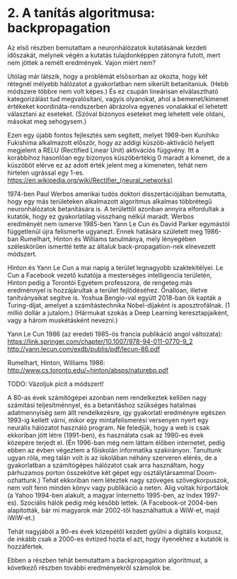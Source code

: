 # 2. A tanítás algoritmusa: backpropagation #

Az első részben bemutattam a neuronhálózatok kutatásának kezdeti időszakát, melynek végén a kutatás tulajdonképpen zátonyra futott, mert nem jöttek a remélt eredmények. Vajon miért nem?

Utólag már látszik, hogy a problémát elsősorban az okozta, hogy két rétegnél mélyebb hálózatot a gyakorlatban nem sikerült betanítaniuk. (Hebb módszere többre nem volt képes.) És ez csupán lineárisan elválasztható kategorizálást tud megvalósítani, vagyis olyanokat, ahol a bemenet/kimenet értékeket koordináta-rendszerben ábrázolva egyenes vonalakkal el lehetett választani az eseteket. (Szóval bizonyos eseteket meg lehetett vele oldani, másokat meg sehogysem.)

Ezen egy újabb fontos fejlesztés sem segített, melyet 1969-ben Kunihiko Fukishima alkalmazott először, hogy az addigi küszöb-aktiváció helyett megjelent a RELU (Rectified Linear Unit) aktivációs függvény. Itt a korábbihoz hasonlóan egy bizonyos küszöbértékig 0 maradt a kimenet, de a küszöböt elérve ez az adott érték jelent meg a kimeneten, tehát nem hirtelen ugrással egy 1-es.
https://en.wikipedia.org/wiki/Rectifier_(neural_networks)

1974-ben Paul Werbos amerikai tudós doktori disszertációjában bemutatta, hogy egy más területeken alkalmazott algoritmus alkalmas többrétegű neuronhálózatok betanítására is. A területtől azonban annyira elfordultak a kutatók, hogy ez gyakorlatilag visszhang nélkül maradt. Werbos eredményét nem ismerve 1985-ben Yann Le Cun és David Parker egymástól függetlenül újra felismerte ugyanezt. Ennek hatására született meg 1986-ban Rumelhart, Hinton és Williams tanulmánya, mely lényegében széleskörűen ismertté tette az általuk back-propagation-nek elnevezett módszert.

Hinton és Yann Le Cun a mai napig a terület legnagyobb szaktekitélyei. Le Cun a Facebook vezető kutatója a mesterséges intelligencia területén, Hinton pedig a Torontói Egyetem professzora, de rengeteg más eredménnyel is hozzájárultak a terület fejlődéséhez. Önállóan, illetve tanítványaikat segítve is. Yoshua Bengio-val együtt 2018-ban ők kapták a Turing-díjat, amelyet a számítástechnika Nobel-díjaként is aposztrofálnak. (1 millió dollár a jutalom.) (Hármukat szokás a Deep Learning keresztapjaiként, vagy a három muskétásként nevezni.)

Yann Le Cun 1986 (az eredeti 1985-ös francia publikáció angol változata):
https://link.springer.com/chapter/10.1007/978-94-011-0770-9_2
http://yann.lecun.com/exdb/publis/pdf/lecun-86.pdf

Rumelhart, Hinton, Williams 1986: http://www.cs.toronto.edu/~hinton/absps/naturebp.pdf

TODO: Vázoljuk picit a módszert!

A 80-as évek számítógépei azonban nem rendelkeztek kellően nagy számítási teljesítménnyel, és a betanításhoz szükséges hatalmas adatmennyiség sem állt rendelkezésre, így gyakorlati eredményre egészen 1993-ig kellett várni, mikor egy mintafelismerési versenyen nyert egy neurális hálózatot használó program. Ne feledjük, hogy a web is csak ekkoriban jött létre (1991-ben), és használata csak az 1990-es évek közepére terjedt el. (Én 1996-ban még nem láttam élőben internetet, pedig ebben az évben végeztem a főiskolán informatika szakirányon. Tanultunk ugyan róla, meg talán volt is az iskolában néhány szerveren elérés, de a gyakorlatban a számítógépes hálózatot csak arra használtam, hogy párhuzamos porton összekötve két gépet egy osztálytársammal Doom-ozhattunk.) Tehát ekkoriban nem léteztek nagy szöveges szövegkorpuszok, nem volt fenn minden könyv vagy publikáció a neten. Alig voltak hírportálok (a Yahoo 1994-ben alakult, a magyar Internetto 1995-ben, az Index 1997-es). Szociális hálók pedig még később lettek. (A Facebook-ot 2004-ben alapították, bár mi magyarok már 2002-től használhattuk a WiW-et, majd iWiW-et.)

Tehát nagyjából a 90-es évek közepétől kezdett gyűlni a digitális korpusz, de inkább csak a 2000-es évtized hozta el azt, hogy ilyenekhez a kutatók is hozzáfértek.

Ebben a részben tehát bemutattam a backpropagation algoritmust, a következő részben további eredményekről számolok be.